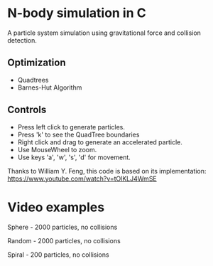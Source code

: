 # N-body simulation in C
A particle system simulation using gravitational force and collision detection.

## Optimization
- Quadtrees
- Barnes-Hut Algorithm

## Controls

- Press left click to generate particles.
- Press 'k' to see the QuadTree boundaries
- Right click and drag to generate an accelerated particle.
- Use MouseWheel to zoom.
- Use keys 'a', 'w', 's', 'd' for movement.

Thanks to William Y. Feng, this code is based on its implementation:
https://www.youtube.com/watch?v=tOlKLJ4WmSE

# Video examples

Sphere - 2000 particles, no collisions

Random - 2000 particles, no collisions

Spiral - 200 particles, no collisions